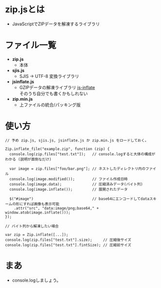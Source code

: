 # zip.jsとは
- JavaScriptでZIPデータを解凍するライブラリ

# ファイル一覧
- **zip.js**
  - 本体
- **sjis.js**
  - SJIS -> UTF-8 変換ライブラリ  
- **jsinflate.js**
  - GZIPデータの解凍ライブラリ [js-inflate](https://github.com/augustl/js-inflate/blob/master/js-inflate.js)  
    そのうち自分でも書くかもしれない
- **zip.min.js**
  - 上ファイルの統合/パッキング版

# 使い方

    // 予め zip.js, sjis.js, jsinflate.js か zip.min.js をロードしておく。

    Zip.inflate_file("example.zip", function (zip) {
      console.log(zip.files["test.txt"]);   // console.logすると大体の構成がわかる (説明が面倒なだけ)

      var image = zip.files["foo/bar.png"]; // ネストしたディレクトリ内のファイル
      console.log(image.modified());        // ファイル作成日時
      console.log(image.data);              // 圧縮済みデータ(バイト列)
      console.log(image.inflate());         // 展開されたデータ

      $("#image")                           // base64にエンコードしてdataスキームの形にすれば画像も表示可能
        .attr("src", "data:image/png;base64," + window.atob(image.inflate()));
    });

    // バイト列から解凍したい場合

    var zip = Zip.inflate([...]);
    console.log(zip.files["test.txt"].size);     // 圧縮後サイズ
    console.log(zip.files["test.txt"].fintSize); // 圧縮前サイズ

# まあ
- console.logしましょう。
